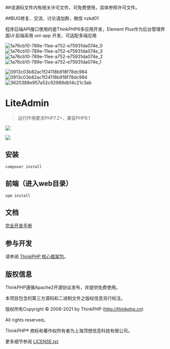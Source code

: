 ##该源码文件内有相关许可文件，可免费使用，具体参照许可文件。

##BUG修复、交流、讨论请加群，微信 nzkd01

程序后端API接口使用的是ThinkPHP6多应用开发，Element Plus作为后台管理界面UI
前端采用 uni-app 开发，可适配多端应用

![1a76cb10-789e-11ee-a752-e75931da074e_0](https://github.com/ponerde/lnksns/assets/150218478/b5d530d1-0d47-4953-b953-4d464d67b5b9)
![1a76cb10-789e-11ee-a752-e75931da074e_3](https://github.com/ponerde/lnksns/assets/150218478/8973dd83-1218-4944-a7ec-82fabd190d9e)
![1a76cb10-789e-11ee-a752-e75931da074e_2](https://github.com/ponerde/lnksns/assets/150218478/81216ff6-9e10-4304-abcb-245bb5023be5)
![1a76cb10-789e-11ee-a752-e75931da074e_1](https://github.com/ponerde/lnksns/assets/150218478/20a35a8c-9ab1-4f54-8ec4-e06a1f48f029)



![0913c03b82ac1f24118b918f78dc984](https://github.com/ponerde/lnksns/assets/150218478/72436711-d09d-48ff-b41e-c95b3aadc469)
![0913c03b82ac1f24118b918f78dc984](https://github.com/ponerde/lnksns/assets/150218478/ea1d5e17-e2d4-4734-a68f-e8d667b24a3e)
![3620388e957a52c92989db14c21c3ab](https://github.com/ponerde/lnksns/assets/150218478/d4050f5a-dc2c-4041-9aed-ba69d3955249)




LiteAdmin
===============

> 运行环境要求PHP7.2+，兼容PHP8.1

![](https://gitee.com/DengJe/LiteAdmin/raw/master/public/static/images/readme/1.png)

![](https://gitee.com/DengJe/LiteAdmin/raw/master/public/static/images/readme/3.png)

## 安装

~~~
composer install
~~~

## 前端（进入web目录）
~~~
npm install
~~~

## 文档

[完全开发手册](https://www.kancloud.cn/manual/thinkphp6_0/content)

## 参与开发

请参阅 [ThinkPHP 核心框架包](https://github.com/top-think/framework)。

## 版权信息

ThinkPHP遵循Apache2开源协议发布，并提供免费使用。

本项目包含的第三方源码和二进制文件之版权信息另行标注。

版权所有Copyright © 2006-2021 by ThinkPHP (http://thinkphp.cn)

All rights reserved。

ThinkPHP® 商标和著作权所有者为上海顶想信息科技有限公司。

更多细节参阅 [LICENSE.txt](LICENSE.txt)

